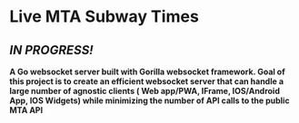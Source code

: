 # Live MTA Subway Times

## *IN PROGRESS!* 

**A Go websocket server built with Gorilla websocket framework. Goal of this project is to create an efficient websocket server that can handle a large number of agnostic clients ( Web app/PWA, IFrame, IOS/Android App, IOS Widgets) while minimizing the number of API calls to the public MTA API**

